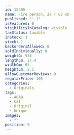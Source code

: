 ```yaml
---
id: 15495
name: Fire person, 27 × 63 cm
published: "'-1"
isFeatured: 0
visibilityInCatalog: visible
taxStatus: taxable
inStock: 1
stock: 1
backordersAllowed: 0
soldIndividually: 0
weightG: 935
lengthCm: 27.4
widthCm: 63
heightCm: 2.1
allowCustomerReviews: 0
regularPrice: 100
categories:
  - Originals
tags:
  - ACAB
  - Cat
  - Original
  - Unique
images:
  - ""
position: 0
---
```

